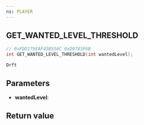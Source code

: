```yaml
---
ns: PLAYER
---
```

## GET_WANTED_LEVEL_THRESHOLD

```c
// 0xFDD179EAF45B556C 0xD9783F6B
int GET_WANTED_LEVEL_THRESHOLD(int wantedLevel);
```

```
Drft  
```

## Parameters
* **wantedLevel**: 

## Return value
